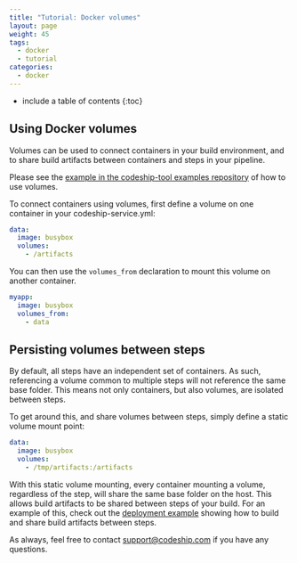 ```yaml
---
title: "Tutorial: Docker volumes"
layout: page
weight: 45
tags:
  - docker
  - tutorial
categories:
  - docker
---
```


* include a table of contents
{:toc}

## Using Docker volumes

Volumes can be used to connect containers in your build environment, and to share build artifacts between containers and steps in your pipeline.

Please see the [example in the codeship-tool examples repository](https://github.com/codeship/codeship-tool-examples/tree/master/07.volumes) of how to use volumes.

To connect containers using volumes, first define a volume on one container in your codeship-service.yml:

```yaml
data:
  image: busybox
  volumes:
    - /artifacts
```

You can then use the `volumes_from` declaration to mount this volume on another container.

```yaml
myapp:
  image: busybox
  volumes_from:
    - data
```

## Persisting volumes between steps

By default, all steps have an independent set of containers. As such, referencing a volume common to multiple steps will not reference the same base folder. This means not only containers, but also volumes, are isolated between steps.

To get around this, and share volumes between steps, simply define a static volume mount point:

```yaml
data:
  image: busybox
  volumes:
    - /tmp/artifacts:/artifacts
```

With this static volume mounting, every container mounting a volume, regardless of the step, will share the same base folder on the host. This allows build artifacts to be shared between steps of your build. For an example of this, check out the [deployment example](https://github.com/codeship/codeship-tool-examples/tree/master/08.deployment-container) showing how to build and share build artifacts between steps.

As always, feel free to contact [support@codeship.com](mailto:support@codeship.com) if you have any questions.

